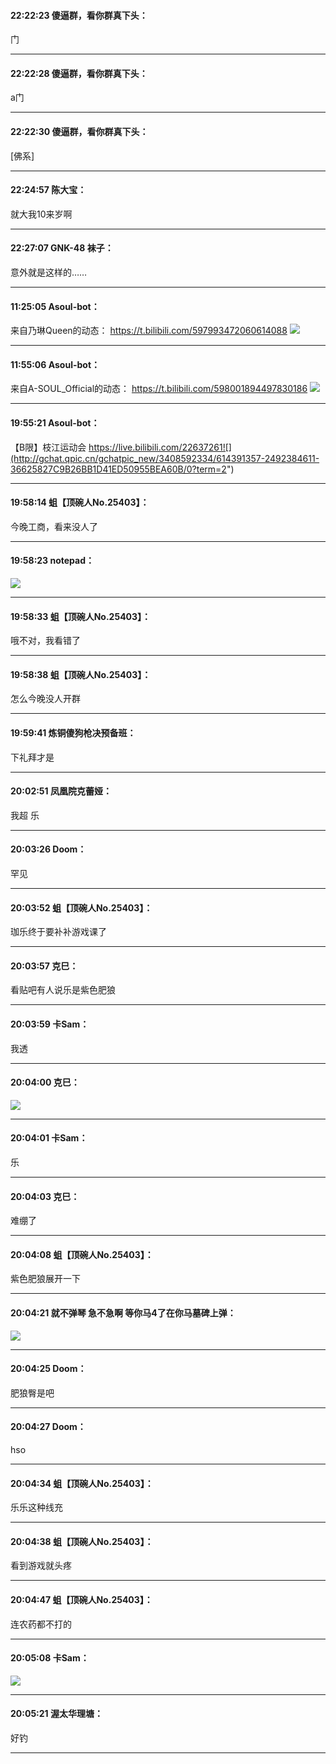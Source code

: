 #### 22:22:23  傻逼群，看你群真下头：

门

*****

#### 22:22:28  傻逼群，看你群真下头：

a门

*****

#### 22:22:30  傻逼群，看你群真下头：

[佛系]

*****

#### 22:24:57  陈大宝：

就大我10来岁啊

*****

#### 22:27:07  GNK-48 袜子：

意外就是这样的……

*****

#### 11:25:05  Asoul-bot：

来自乃琳Queen的动态：
https://t.bilibili.com/597993472060614088
![](http://gchat.qpic.cn/gchatpic_new/3408592334/614391357-3171723929-58DC0FF89FD9519D16473D2C8F02C676/0?term=2")

*****

#### 11:55:06  Asoul-bot：

来自A-SOUL_Official的动态：
https://t.bilibili.com/598001894497830186
![](http://gchat.qpic.cn/gchatpic_new/3408592334/614391357-2404293768-2A8EC780538CC0F1E770CC86ED131033/0?term=2")

*****

#### 19:55:21  Asoul-bot：

【B限】枝江运动会
https://live.bilibili.com/22637261![](http://gchat.qpic.cn/gchatpic_new/3408592334/614391357-2492384611-36625827C9B26BB1D41ED50955BEA60B/0?term=2")

*****

#### 19:58:14  蛆【顶碗人No.25403】：

今晚工商，看来没人了

*****

#### 19:58:23  notepad：

![](http://gchat.qpic.cn/gchatpic_new/976058243/614391357-2323365475-0275A2D8F98C6EC28244DDEE18395CA0/0?term=2")

*****

#### 19:58:33  蛆【顶碗人No.25403】：

哦不对，我看错了

*****

#### 19:58:38  蛆【顶碗人No.25403】：

怎么今晚没人开群

*****

#### 19:59:41  炼铜傻狗枪决预备班：

下礼拜才是

*****

#### 20:02:51  凤凰院克蕾娅：

我超 乐

*****

#### 20:03:26  Doom：

罕见

*****

#### 20:03:52  蛆【顶碗人No.25403】：

珈乐终于要补补游戏课了

*****

#### 20:03:57  克巳：

看贴吧有人说乐是紫色肥狼

*****

#### 20:03:59  卡Sam：

我透

*****

#### 20:04:00  克巳：

![](http://gchat.qpic.cn/gchatpic_new/2935577693/614391357-3045828970-7E4C10745976FB88BDBED8BB76BD8726/0?term=2")

*****

#### 20:04:01  卡Sam：

乐

*****

#### 20:04:03  克巳：

难绷了

*****

#### 20:04:08  蛆【顶碗人No.25403】：

紫色肥狼展开一下

*****

#### 20:04:21  就不弹琴 急不急啊 等你马4了在你马墓碑上弹：

![](http://gchat.qpic.cn/gchatpic_new/1849565152/614391357-2843824531-18A0F91188688AB4783C4C5CA5A844EE/0?term=2")

*****

#### 20:04:25  Doom：

肥狼臀是吧

*****

#### 20:04:27  Doom：

hso

*****

#### 20:04:34  蛆【顶碗人No.25403】：

乐乐这种线充

*****

#### 20:04:38  蛆【顶碗人No.25403】：

看到游戏就头疼

*****

#### 20:04:47  蛆【顶碗人No.25403】：

连农药都不打的

*****

#### 20:05:08  卡Sam：

![](http://gchat.qpic.cn/gchatpic_new/943861639/614391357-2689625391-CF987033B3F7E7F63587114F0D9D619E/0?term=2")

*****

#### 20:05:21  渥太华理塘：

好钓

*****

